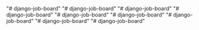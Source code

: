 "# django-job-board" 
"# django-job-board" 
"# django-job-board" 
"# django-job-board" 
"# django-job-board" 
"# django-job-board" 
"# django-job-board" 
"# django-job-board" 
"# django-job-board" 
